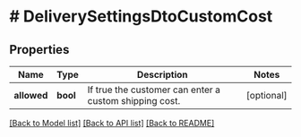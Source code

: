 # # DeliverySettingsDtoCustomCost

## Properties

Name | Type | Description | Notes
------------ | ------------- | ------------- | -------------
**allowed** | **bool** | If true the customer can enter a custom shipping cost. | [optional]

[[Back to Model list]](../../README.md#models) [[Back to API list]](../../README.md#endpoints) [[Back to README]](../../README.md)
